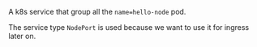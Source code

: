 A k8s service that group all the `name=hello-node` pod.

The service type `NodePort` is used because we want to use it for ingress later on.
